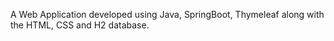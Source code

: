 A Web Application developed using Java, SpringBoot, Thymeleaf along with the HTML, CSS and H2 database.
